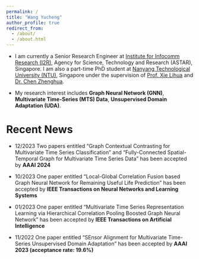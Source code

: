 ```yaml
---
permalink: /
title: "Wang Yucheng"
author_profile: true
redirect_from: 
  - /about/
  - /about.html
---
```


- I am currently a Senior Research Engineer at [Institute for Infocomm Research (I2R)](https://www.a-star.edu.sg/i2r), Agency for Science, Technology and Research (ASTAR), Singapore. I am also a part-time PhD student at [Nanyang Technological University (NTU)](https://www.ntu.edu.sg/), Singapore under the supervision of [Prof. Xie Lihua](https://dr.ntu.edu.sg/cris/rp/rp00784) and [Dr. Chen Zhenghua](https://zhenghuantu.github.io/).

- My research interest includes **Graph Neural Network (GNN)**, **Multivariate Time-Series (MTS) Data**, **Unsupervised Domain Adaptation (UDA)**.

Recent News
======

- 12/2023 Two papers entitled “Graph Contextual Contrasting for Multivariate Time Series Classification” and “Fully-Connected Spatial-Temporal Graph for Multivariate Time Series Data” has been accepted by **AAAI 2024**

- 10/2023 One paper entitled “Local-Global Correlation Fusion based Graph Neural Network for Remaining Useful Life Prediction” has been accepted by **IEEE Transactions on Neural Networks and Learning Systems**

- 01/2023 One paper entitled “Multivariate Time Series Representation Learning via Hierarchical Correlation Pooling Boosted Graph Neural Network” has been accepted by **IEEE Transactions on Artificial Intelligence**

- 11/2022 One paper entitled “SEnsor Alignment for Multivariate Time-Series Unsupervised Domain Adaptation” has been accepted by **AAAI 2023 (acceptance rate: 19.6%)**
